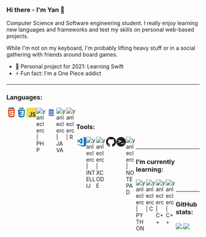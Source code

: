 ### Hi there - I'm Yan 👋

Computer Science and Software engineering student. I really enjoy learning new languages and frameworks and test my skills on personal web-based projects. 

While I'm not on my keyboard, I'm probably lifting heavy stuff or in a social gathering with friends around board games.

-  🔭 Personal project for 2021: Learning Swift
- ⚡ Fun fact: I'm a One Piece addict

---

### Languages: 
<img align="left" alt="yanleclerc | HTML" width="26px" disabled="disabled" src="https://raw.githubusercontent.com/github/explore/80688e429a7d4ef2fca1e82350fe8e3517d3494d/topics/html/html.png" />
<img align="left" alt="yanleclerc | CSS" width="26px" disabled="disabled" src="https://raw.githubusercontent.com/github/explore/80688e429a7d4ef2fca1e82350fe8e3517d3494d/topics/css/css.png" />
<img align="left" alt="yanleclerc | JS" width="26px" disabled="disabled" src="https://raw.githubusercontent.com/github/explore/80688e429a7d4ef2fca1e82350fe8e3517d3494d/topics/javascript/javascript.png" />
<img align="left" alt="yanleclerc | PHP" width="26px" disabled="disabled" src="https://img.icons8.com/officel/40/000000/php-logo.png" />
<img align="left" alt="yanleclerc | SQL" width="26px" disabled="disabled" src="https://raw.githubusercontent.com/github/explore/80688e429a7d4ef2fca1e82350fe8e3517d3494d/topics/sql/sql.png" />
<img align="left" alt="yanleclerc | JAVA" width="26px" disabled="disabled" src="https://img.icons8.com/color/48/000000/java-coffee-cup-logo.png" />
<img align="left" alt="yanleclerc | R" width="26px" disabled="disabled" src="https://img.icons8.com/windows/64/000000/r-project.png" />

<br>

### Tools: 

<img align="left" alt="yanleclerc | Visual Studio" width="26px" disabled="disabled" src="https://raw.githubusercontent.com/github/explore/80688e429a7d4ef2fca1e82350fe8e3517d3494d/topics/visual-studio-code/visual-studio-code.png" />
<img align="left" alt="yanleclerc | INTELLIJ" width="26px" disabled="disabled" src="https://img.icons8.com/color/48/000000/intellij-idea.png" />
<img align="left" alt="yanleclerc | XCODE" width="26px" disabled="disabled" src="https://img.icons8.com/color/96/000000/xcode.png" />
<img align="left" alt="yanleclerc | GITHUB" width="26px" disabled="disabled" src="https://raw.githubusercontent.com/github/explore/78df643247d429f6cc873026c0622819ad797942/topics/github/github.png" />
<img align="left" alt="yanleclerc | TERMINAL" width="26px" disabled="disabled" src="https://raw.githubusercontent.com/github/explore/80688e429a7d4ef2fca1e82350fe8e3517d3494d/topics/terminal/terminal.png" />
<img align="left" alt="yanleclerc | NOTEPAD" width="26px" disabled="disabled" src="https://img.icons8.com/color/96/000000/notepad-plus-plus.png" />

<br>

---

### I’m currently learning: 

<img align="left" alt="yanleclerc | PYTHON" width="26px" disabled="disabled" src="https://img.icons8.com/color/64/000000/python.png" />
<img align="left" alt="yanleclerc | C" width="26px" disabled="disabled" src="https://img.icons8.com/color/48/000000/c-programming.png" />
<img align="left" alt="yanleclerc | C++" width="26px" disabled="disabled" src="https://img.icons8.com/color/48/000000/c-plus-plus-logo.png" />
<img align="left" alt="yanleclerc | C++" width="26px" disabled="disabled" src="https://img.icons8.com/fluent/48/000000/swift.png" />
<br>

---

### GitHub stats: 

<a href="https://github.com/anuraghazra/github-readme-stats" disabled="disabled" >
<img align="center" src="https://github-readme-stats.vercel.app/api?username=yanleclerc&repo=github-readme-stats&show_icons=true&hide_title=true&include_all_commits=true&count_private=true" />
</a>
<a href="https://github.com/anuraghazra/github-readme-stats" disabled="disabled" >
<img align="center" src="https://github-readme-stats.vercel.app/api/top-langs/?username=yanleclerc&repo=github-readme-stats&layout=compact&langs_count=10" />
</a>
